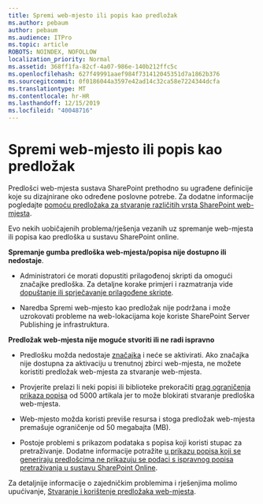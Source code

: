 ```yaml
---
title: Spremi web-mjesto ili popis kao predložak
ms.author: pebaum
author: pebaum
ms.audience: ITPro
ms.topic: article
ROBOTS: NOINDEX, NOFOLLOW
localization_priority: Normal
ms.assetid: 368ff1fa-82cf-4a07-986e-140b212ffc5c
ms.openlocfilehash: 627f49991aaef984f731412045351d7a1862b376
ms.sourcegitcommit: 0f0186044a3597e42ad14c32ca58e7224344dcfa
ms.translationtype: MT
ms.contentlocale: hr-HR
ms.lasthandoff: 12/15/2019
ms.locfileid: "40048716"
---
```

# <a name="save-site-or-list-as-a-template"></a>Spremi web-mjesto ili popis kao predložak

Predlošci web-mjesta sustava SharePoint prethodno su ugrađene definicije koje su dizajnirane oko određene poslovne potrebe. Za dodatne informacije pogledajte [pomoću predložaka za stvaranje različitih vrsta SharePoint web-mjesta](https://support.office.com/article/using-templates-to-create-different-kinds-of-sharepoint-sites-449eccec-ff99-4cf3-b62e-dcfee37e8da4).

Evo nekih uobičajenih problema/rješenja vezanih uz spremanje web-mjesta ili popisa kao predloška u sustavu SharePoint online.

**Spremanje gumba predloška web-mjesta/popisa nije dostupno ili nedostaje**. 

- Administratori će morati dopustiti prilagođenoj skripti da omogući značajke predloška. Za detaljne korake primjeri i razmatranja vide [dopuštanje ili sprječavanje prilagođene skripte](https://docs.microsoft.com/sharepoint/allow-or-prevent-custom-script).


- Naredba Spremi web-mjesto kao predložak nije podržana i može uzrokovati probleme na web-lokacijama koje koriste SharePoint Server Publishing je infrastruktura.


**Predložak web-mjesta nije moguće stvoriti ili ne radi ispravno**

- Predlošku možda nedostaje [značajka](https://social.technet.microsoft.com/wiki/contents/articles/14423.sharepoint-2013-existing-features-guid.aspx) i neće se aktivirati. Ako značajka nije dostupna za aktivaciju u trenutnoj zbirci web-mjesta, ne možete koristiti predložak web-mjesta za stvaranje web-mjesta.


- Provjerite prelazi li neki popisi ili biblioteke prekoračiti [prag ograničenja prikaza popisa](https://support.office.com/article/Manage-large-lists-and-libraries-in-SharePoint-B8588DAE-9387-48C2-9248-C24122F07C59) od 5000 artikala jer to može blokirati stvaranje predloška web-mjesta.


- Web-mjesto možda koristi previše resursa i stoga predložak web-mjesta premašuje ograničenje od 50 megabajta (MB).


- Postoje problemi s prikazom podataka s popisa koji koristi stupac za pretraživanje. Dodatne informacije potražite [u prikazu popisa koji se generiraju predlošcima ne prikazuju se podaci s ispravnog popisa pretraživanja u sustavu SharePoint Online](https://docs.microsoft.com/sharepoint/support/lists-and-libraries/template-generated-list-incorrect-data).


Za detaljnije informacije o zajedničkim problemima i rješenjima molimo upućivanje, [Stvaranje i korištenje predložaka web-mjesta](https://support.office.com/article/Create-and-use-site-templates-60371B0F-00E0-4C49-A844-34759EBDD989).

